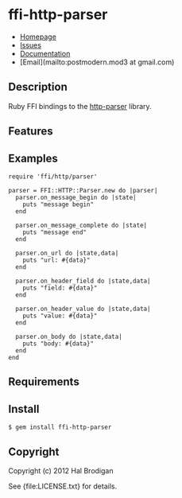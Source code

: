 # ffi-http-parser

* [Homepage](https://github.com/postmodern/ffi-http-parser#readme)
* [Issues](https://github.com/postmodern/ffi-http-parser/issues)
* [Documentation](http://rubydoc.info/gems/ffi-http-parser/frames)
* [Email](mailto:postmodern.mod3 at gmail.com)

## Description

Ruby FFI bindings to the [http-parser][1] library.

## Features

## Examples

    require 'ffi/http/parser'

    parser = FFI::HTTP::Parser.new do |parser|
      parser.on_message_begin do |state|
        puts "message begin"
      end

      parser.on_message_complete do |state|
        puts "message end"
      end

      parser.on_url do |state,data|
        puts "url: #{data}"
      end

      parser.on_header_field do |state,data|
        puts "field: #{data}"
      end

      parser.on_header_value do |state,data|
        puts "value: #{data}"
      end

      parser.on_body do |state,data|
        puts "body: #{data}"
      end
    end

## Requirements

## Install

    $ gem install ffi-http-parser

## Copyright

Copyright (c) 2012 Hal Brodigan

See {file:LICENSE.txt} for details.

[1]: https://github.com/joyent/http-parser
